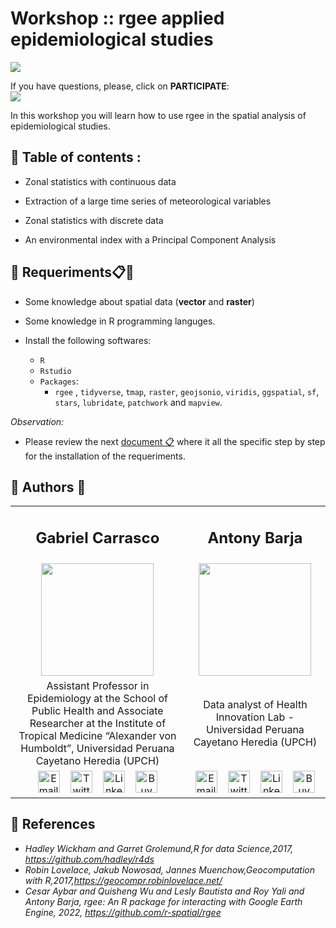 # **Workshop :: rgee applied epidemiological studies** 

<p>
 <img src="https://api.netlify.com/api/v1/badges/8f03c13e-1145-4998-9b0f-6ba813c4fe3a/deploy-status">
</p>

If you have questions, please, click on **PARTICIPATE**: <br>
[![](https://img.shields.io/badge/discussion-participate-brightgreen?style=for-the-badge&logo=github)](https://github.com/healthinnovation/epi-rgee/discussions/new)

In this workshop you will learn how to use rgee in the spatial analysis of epidemiological studies.
  

## 🔵 **Table of contents :**

- Zonal statistics with continuous data

- Extraction of a large time series of meteorological variables

- Zonal statistics with discrete data

- An environmental index with a Principal Component Analysis


## 🔵 **Requeriments**📋📌

* Some knowledge about spatial data (**vector** and **raster**)

* Some knowledge in R programming languges.

* Install the following softwares:

  * `R`
  * `Rstudio`
  * `Packages`:
    * `rgee` , `tidyverse`, `tmap`, `raster`, `geojsonio`, `viridis`, `ggspatial`, `sf`, `stars`, `lubridate`, `patchwork` and `mapview`.

*Observation:*
 - Please review the next [document 📋](https://healthinnovation.github.io/epi-rgee/) where it all the specific step by step for the installation of the requeriments. 


## 🔵 **Authors** 🏫

<table class="default" align="center">
  
  <tr align="center">
    <td><h2><b>Gabriel Carrasco</b></h2></td>
    <td><h2><b>Antony Barja</b></h2></td>
  </tr>
  
  <tr align="center">
    <td><img src="https://user-images.githubusercontent.com/23284899/151292843-4e69ef1e-288c-403b-a7c7-e5f60fe06cca.png" width='180px' align='center'></td>
    <td><img src="https://user-images.githubusercontent.com/23284899/151292854-47fbdc8b-f947-46ed-8af1-853a3f2d6d30.png" width='180px' align='center'></td>
  </tr>

  <tr align="center">
    <td>Assistant Professor in Epidemiology at the School of Public Health and Associate Researcher at the Institute of Tropical Medicine “Alexander von Humboldt”, Universidad Peruana Cayetano Heredia (UPCH)</td>
    <td>Data analyst of Health Innovation Lab - Universidad Peruana Cayetano Heredia (UPCH)</td>
  </tr>

<tr align="center">
    <td>
      <a href="mailto:gavg712@gmail.com"><img border="0" alt="Email" src="https://assets.dryicons.com/uploads/icon/svg/8009/02dc3a5c-6504-4347-85fb-3f510cfecc45.svg" width="35" height="35"></a>&nbsp;&nbsp;&nbsp;
      <a href="https://twitter.com/gavg712"><img border="0" alt="Twitter" src="https://assets.dryicons.com/uploads/icon/svg/8385/c23f7ffc-ca8d-4246-8978-ce9f6d5bcc99.svg" width="35" height="35"></a>&nbsp;&nbsp;&nbsp;
      <a href="https://www.linkedin.com/in/gavg712"><img border="0" alt="LinkedIn" src="https://assets.dryicons.com/uploads/icon/svg/8337/a347cd89-1662-4421-be90-58e5e8004eae.svg" width="35" height="35"></a>&nbsp;&nbsp;&nbsp;
      <a href="#"><img border="0" alt="BuyMeACoffee" src="https://user-images.githubusercontent.com/23284899/163662071-ad32c5e8-139f-4563-80f6-9fa74959422d.jpg" width="35" height="35"></a>
    </td>
    <td>
      <a href="mailto:antony.barja8@gmail.com"><img border="0" alt="Email" src="https://assets.dryicons.com/uploads/icon/svg/8009/02dc3a5c-6504-4347-85fb-3f510cfecc45.svg" width="35" height="35"></a>&nbsp;&nbsp;&nbsp;
      <a href="https://twitter.com/antony_barja"><img border="0" alt="Twitter" src="https://assets.dryicons.com/uploads/icon/svg/8385/c23f7ffc-ca8d-4246-8978-ce9f6d5bcc99.svg" width="35" height="35"></a>&nbsp;&nbsp;&nbsp;
      <a href="https://www.linkedin.com/in/antonybarja/"><img border="0" alt="LinkedIn" src="https://assets.dryicons.com/uploads/icon/svg/8337/a347cd89-1662-4421-be90-58e5e8004eae.svg" width="35" height="35"></a>&nbsp;&nbsp;&nbsp;
      <a href="https://www.ko-fi.com/ambarja"><img border="0" alt="BuyMeACoffee" src="https://user-images.githubusercontent.com/23284899/163662071-ad32c5e8-139f-4563-80f6-9fa74959422d.jpg" width="35" height="35"></a>
    </td>
  </tr>

</table>

## 🔵 **References**

- *Hadley Wickham and Garret Grolemund,R for data Science,2017, https://github.com/hadley/r4ds*
- *Robin Lovelace, Jakub Nowosad, Jannes Muenchow,Geocomputation with R,2017,https://geocompr.robinlovelace.net/* 
- *Cesar Aybar and Quisheng Wu and Lesly Bautista and Roy Yali and Antony Barja, rgee: An R package for interacting with Google Earth Engine, 2022, https://github.com/r-spatial/rgee*

